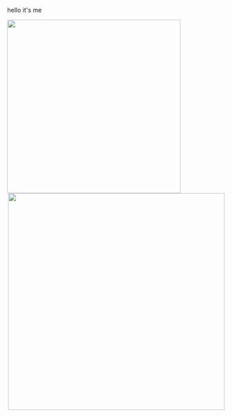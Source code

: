 hello it's me

<center>
      <div>     
            <td>
                  <img width="400px" align="left" src="https://github-readme-stats.vercel.app/api/top-langs/?username=yanagi-ori&hide=html&hide_border=true&layout=compact" /> 
            </td>
            <td>
                  <a href="https://wakatime.com"><img width="500px" src="https://wakatime.com/share/@yanagiori/0c5d0145-a60d-42ca-bab2-af930af91466.png" /></a>
            </td>
      </div>
</center>
